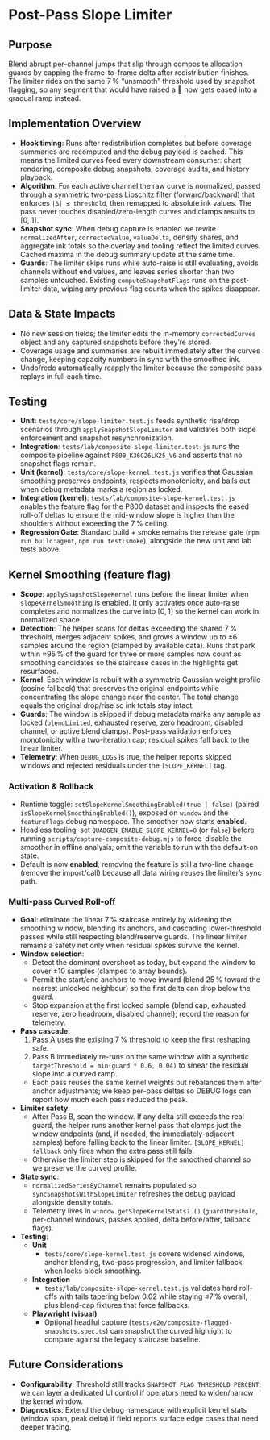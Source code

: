 # Post-Pass Slope Limiter

## Purpose
Blend abrupt per-channel jumps that slip through composite allocation guards by capping the frame-to-frame delta after redistribution finishes. The limiter rides on the same 7 % “unsmooth” threshold used by snapshot flagging, so any segment that would have raised a 🚩 now gets eased into a gradual ramp instead.

## Implementation Overview
- **Hook timing**: Runs after redistribution completes but before coverage summaries are recomputed and the debug payload is cached. This means the limited curves feed every downstream consumer: chart rendering, composite debug snapshots, coverage audits, and history playback.
- **Algorithm**: For each active channel the raw curve is normalized, passed through a symmetric two-pass Lipschitz filter (forward/backward) that enforces `|Δ| ≤ threshold`, then remapped to absolute ink values. The pass never touches disabled/zero-length curves and clamps results to [0, 1].
- **Snapshot sync**: When debug capture is enabled we rewite `normalizedAfter`, `correctedValue`, `valueDelta`, density shares, and aggregate ink totals so the overlay and tooling reflect the limited curves. Cached maxima in the debug summary update at the same time.
- **Guards**: The limiter skips runs while auto-raise is still evaluating, avoids channels without end values, and leaves series shorter than two samples untouched. Existing `computeSnapshotFlags` runs on the post-limiter data, wiping any previous flag counts when the spikes disappear.

## Data & State Impacts
- No new session fields; the limiter edits the in-memory `correctedCurves` object and any captured snapshots before they’re stored.
- Coverage usage and summaries are rebuilt immediately after the curves change, keeping capacity numbers in sync with the smoothed ink.
- Undo/redo automatically reapply the limiter because the composite pass replays in full each time.

## Testing
- **Unit**: `tests/core/slope-limiter.test.js` feeds synthetic rise/drop scenarios through `applySnapshotSlopeLimiter` and validates both slope enforcement and snapshot resynchronization.
- **Integration**: `tests/lab/composite-slope-limiter.test.js` runs the composite pipeline against `P800_K36C26LK25_V6` and asserts that no snapshot flags remain.
- **Unit (kernel)**: `tests/core/slope-kernel.test.js` verifies that Gaussian smoothing preserves endpoints, respects monotonicity, and bails out when debug metadata marks a region as locked.
- **Integration (kernel)**: `tests/lab/composite-slope-kernel.test.js` enables the feature flag for the P800 dataset and inspects the eased roll-off deltas to ensure the mid-window slope is higher than the shoulders without exceeding the 7 % ceiling.
- **Regression Gate**: Standard build + smoke remains the release gate (`npm run build:agent`, `npm run test:smoke`), alongside the new unit and lab tests above.

## Kernel Smoothing (feature flag)
- **Scope**: `applySnapshotSlopeKernel` runs before the linear limiter when `slopeKernelSmoothing` is enabled. It only activates once auto-raise completes and normalizes the curve into [0, 1] so the kernel can work in normalized space.
- **Detection**: The helper scans for deltas exceeding the shared 7 % threshold, merges adjacent spikes, and grows a window up to ±6 samples around the region (clamped by available data). Runs that park within ≈95 % of the guard for three or more samples now count as smoothing candidates so the staircase cases in the highlights get resurfaced.
- **Kernel**: Each window is rebuilt with a symmetric Gaussian weight profile (cosine fallback) that preserves the original endpoints while concentrating the slope change near the center. The total change equals the original drop/rise so ink totals stay intact.
- **Guards**: The window is skipped if debug metadata marks any sample as locked (`blendLimited`, exhausted reserve, zero headroom, disabled channel, or active blend clamps). Post-pass validation enforces monotonicity with a two-iteration cap; residual spikes fall back to the linear limiter.
- **Telemetry**: When `DEBUG_LOGS` is true, the helper reports skipped windows and rejected residuals under the `[SLOPE_KERNEL]` tag.

### Activation & Rollback
- Runtime toggle: `setSlopeKernelSmoothingEnabled(true | false)` (paired `isSlopeKernelSmoothingEnabled()`), exposed on `window` and the `featureFlags` debug namespace. The smoother now starts **enabled**.
- Headless tooling: set `QUADGEN_ENABLE_SLOPE_KERNEL=0` (or `false`) before running `scripts/capture-composite-debug.mjs` to force-disable the smoother in offline analysis; omit the variable to run with the default-on state.
- Default is now **enabled**; removing the feature is still a two-line change (remove the import/call) because all data wiring reuses the limiter’s sync path.

### Multi-pass Curved Roll-off
- **Goal**: eliminate the linear 7 % staircase entirely by widening the smoothing window, blending its anchors, and cascading lower-threshold passes while still respecting blend/reserve guards. The linear limiter remains a safety net only when residual spikes survive the kernel.
- **Window selection**:
  - Detect the dominant overshoot as today, but expand the window to cover ±10 samples (clamped to array bounds).
  - Permit the start/end anchors to move inward (blend 25 % toward the nearest unlocked neighbour) so the first delta can drop below the guard.
  - Stop expansion at the first locked sample (blend cap, exhausted reserve, zero headroom, disabled channel); record the reason for telemetry.
- **Pass cascade**:
  1. Pass A uses the existing 7 % threshold to keep the first reshaping safe.
  2. Pass B immediately re-runs on the same window with a synthetic `targetThreshold = min(guard * 0.6, 0.04)` to smear the residual slope into a curved ramp.
  - Each pass reuses the same kernel weights but rebalances them after anchor adjustments; we keep per-pass deltas so DEBUG logs can report how much each pass reduced the peak.
- **Limiter safety**:
  - After Pass B, scan the window. If any delta still exceeds the real guard, the helper runs another kernel pass that clamps just the window endpoints (and, if needed, the immediately-adjacent samples) before falling back to the linear limiter. `[SLOPE_KERNEL] fallback` only fires when the extra pass still fails.
  - Otherwise the limiter step is skipped for the smoothed channel so we preserve the curved profile.
- **State sync**:
  - `normalizedSeriesByChannel` remains populated so `syncSnapshotsWithSlopeLimiter` refreshes the debug payload alongside density totals.
  - Telemetry lives in `window.getSlopeKernelStats?.()` (`guardThreshold`, per-channel windows, passes applied, delta before/after, fallback flags).
- **Testing**:
  - **Unit**
    - `tests/core/slope-kernel.test.js` covers widened windows, anchor blending, two-pass progression, and limiter fallback when locks block smoothing.
  - **Integration**
    - `tests/lab/composite-slope-kernel.test.js` validates hard roll-offs with tails tapering below 0.02 while staying ≤7 % overall, plus blend-cap fixtures that force fallbacks.
  - **Playwright (visual)**
    - Optional headful capture (`tests/e2e/composite-flagged-snapshots.spec.ts`) can snapshot the curved highlight to compare against the legacy staircase baseline.

## Future Considerations
- **Configurability**: Threshold still tracks `SNAPSHOT_FLAG_THRESHOLD_PERCENT`; we can layer a dedicated UI control if operators need to widen/narrow the kernel window.
- **Diagnostics**: Extend the debug namespace with explicit kernel stats (window span, peak delta) if field reports surface edge cases that need deeper tracing.
